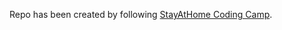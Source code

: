 Repo has been created by following [StayAtHome Coding Camp](https://myfirstapp.greenfox.academy/en).
